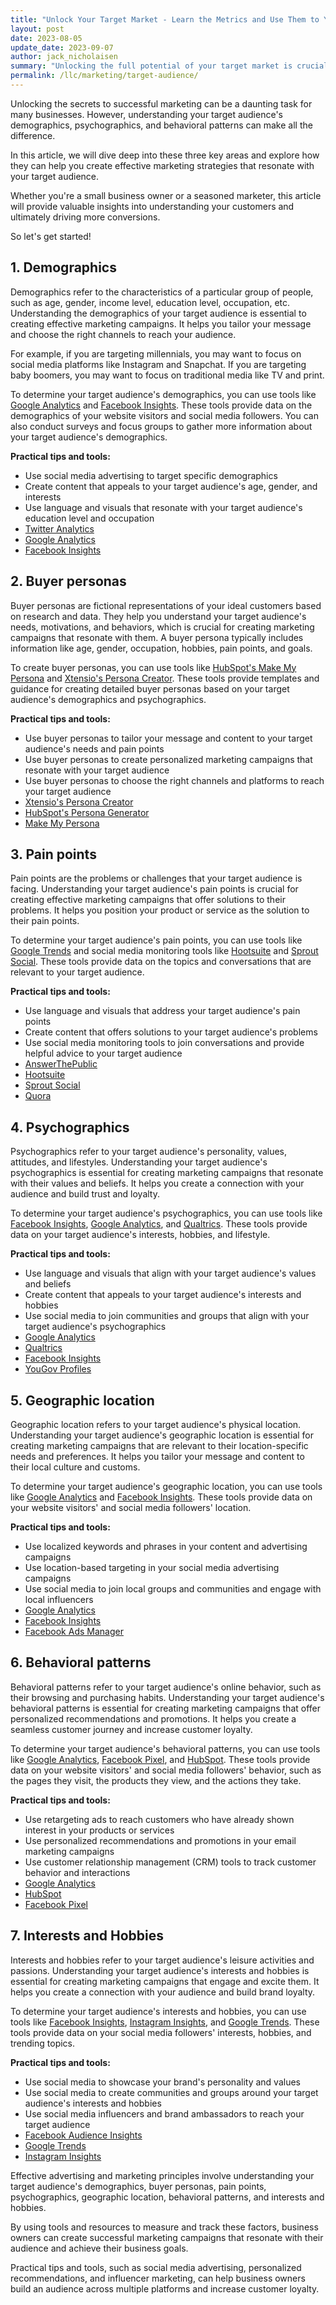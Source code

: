 ```yaml
---
title: "Unlock Your Target Market - Learn the Metrics and Use Them to Your Advantage"
layout: post
date: 2023-08-05
update_date: 2023-09-07
author: jack_nicholaisen
summary: "Unlocking the full potential of your target market is crucial to the success of any business. This article will guide you through the key metrics you need to know and how to use them to your advantage. By understanding the needs and desires of your customers, you can tailor your marketing efforts to reach them effectively. Don't miss out on this opportunity to take your business to the next level!"
permalink: /llc/marketing/target-audience/
---
```


Unlocking the secrets to successful marketing can be a daunting task for many businesses. However, understanding your target audience's demographics, psychographics, and behavioral patterns can make all the difference. 

In this article, we will dive deep into these three key areas and explore how they can help you create effective marketing strategies that resonate with your target audience.

Whether you're a small business owner or a seasoned marketer, this article will provide valuable insights into understanding your customers and ultimately driving more conversions.

So let's get started!

## 1. Demographics

Demographics refer to the characteristics of a particular group of people, such as age, gender, income level, education level, occupation, etc. Understanding the demographics of your target audience is essential to creating effective marketing campaigns. It helps you tailor your message and choose the right channels to reach your audience.

For example, if you are targeting millennials, you may want to focus on social media platforms like Instagram and Snapchat. If you are targeting baby boomers, you may want to focus on traditional media like TV and print.

To determine your target audience's demographics, you can use tools like [Google Analytics](https://analytics.google.com/analytics/web/) and [Facebook Insights](https://www.facebook.com/business/insights/tools/audience-insights). These tools provide data on the demographics of your website visitors and social media followers. You can also conduct surveys and focus groups to gather more information about your target audience's demographics.

**Practical tips and tools:**

-   Use social media advertising to target specific demographics
-   Create content that appeals to your target audience's age, gender, and interests
-   Use language and visuals that resonate with your target audience's education level and occupation
-   [Twitter Analytics](https://analytics.twitter.com/)
-   [Google Analytics](https://analytics.google.com/analytics/web/)
-   [Facebook Insights](https://www.facebook.com/business/insights/tools/audience-insights)

## 2. Buyer personas

Buyer personas are fictional representations of your ideal customers based on research and data. They help you understand your target audience's needs, motivations, and behaviors, which is crucial for creating marketing campaigns that resonate with them. A buyer persona typically includes information like age, gender, occupation, hobbies, pain points, and goals.

To create buyer personas, you can use tools like [HubSpot's Make My Persona](https://www.hubspot.com/make-my-persona) and [Xtensio's Persona Creator](https://xtensio.com/user-persona-template/). These tools provide templates and guidance for creating detailed buyer personas based on your target audience's demographics and psychographics.

**Practical tips and tools:**

-   Use buyer personas to tailor your message and content to your target audience's needs and pain points
-   Use buyer personas to create personalized marketing campaigns that resonate with your target audience
-   Use buyer personas to choose the right channels and platforms to reach your target audience
-   [Xtensio's Persona Creator](https://xtensio.com/user-persona-template/)
-   [HubSpot's Persona Generator](https://www.hubspot.com/make-my-persona)
-   [Make My Persona](https://www.hubspot.com/make-my-persona)

## 3. Pain points

Pain points are the problems or challenges that your target audience is facing. Understanding your target audience's pain points is crucial for creating effective marketing campaigns that offer solutions to their problems. It helps you position your product or service as the solution to their pain points.

To determine your target audience's pain points, you can use tools like [Google Trends](https://trends.google.com/trends/) and social media monitoring tools like [Hootsuite](https://www.hootsuite.com/) and [Sprout Social](https://sproutsocial.com/). These tools provide data on the topics and conversations that are relevant to your target audience.

**Practical tips and tools:**

-   Use language and visuals that address your target audience's pain points
-   Create content that offers solutions to your target audience's problems
-   Use social media monitoring tools to join conversations and provide helpful advice to your target audience
-   [AnswerThePublic](https://answerthepublic.com/)
-   [Hootsuite](https://www.hootsuite.com/)
-   [Sprout Social](https://sproutsocial.com/)
-   [Quora](https://www.quora.com/)

## 4. Psychographics

Psychographics refer to your target audience's personality, values, attitudes, and lifestyles. Understanding your target audience's psychographics is essential for creating marketing campaigns that resonate with their values and beliefs. It helps you create a connection with your audience and build trust and loyalty.

To determine your target audience's psychographics, you can use tools like [Facebook Insights](https://www.facebook.com/business/insights/tools/audience-insights), [Google Analytics](https://analytics.google.com/analytics/web/), and [Qualtrics](https://www.qualtrics.com/uk/?rid=ip\&prevsite=en\&newsite=uk\&geo=IL\&geomatch=uk). These tools provide data on your target audience's interests, hobbies, and lifestyle.

**Practical tips and tools:**

-   Use language and visuals that align with your target audience's values and beliefs
-   Create content that appeals to your target audience's interests and hobbies
-   Use social media to join communities and groups that align with your target audience's psychographics
-   [Google Analytics](https://analytics.google.com/analytics/web/)
-   [Qualtrics](https://www.qualtrics.com/uk/?rid=ip\&prevsite=en\&newsite=uk\&geo=IL\&geomatch=uk)
-   [Facebook Insights](https://www.facebook.com/business/insights/tools/audience-insights)
-   [YouGov Profiles](https://yougov.co.uk/find-solutions/profiles/)

## 5. Geographic location

Geographic location refers to your target audience's physical location. Understanding your target audience's geographic location is essential for creating marketing campaigns that are relevant to their location-specific needs and preferences. It helps you tailor your message and content to their local culture and customs.

To determine your target audience's geographic location, you can use tools like [Google Analytics](https://analytics.google.com/analytics/web/) and [Facebook Insights](https://www.facebook.com/business/insights/tools/audience-insights). These tools provide data on your website visitors' and social media followers' location.

**Practical tips and tools:**

-   Use localized keywords and phrases in your content and advertising campaigns
-   Use location-based targeting in your social media advertising campaigns
-   Use social media to join local groups and communities and engage with local influencers
-   [Google Analytics](https://analytics.google.com/analytics/web/)
-   [Facebook Insights](https://www.facebook.com/business/insights/tools/audience-insights)
-   [Facebook Ads Manager](https://www.facebook.com/business/tools/ads-manager/)

## 6. Behavioral patterns

Behavioral patterns refer to your target audience's online behavior, such as their browsing and purchasing habits. Understanding your target audience's behavioral patterns is essential for creating marketing campaigns that offer personalized recommendations and promotions. It helps you create a seamless customer journey and increase customer loyalty.

To determine your target audience's behavioral patterns, you can use tools like [Google Analytics](https://analytics.google.com/analytics/web/), [Facebook Pixel](https://www.facebook.com/business/tools/meta-pixel/), and [HubSpot](https://www.hubspot.com/make-my-persona). These tools provide data on your website visitors' and social media followers' behavior, such as the pages they visit, the products they view, and the actions they take.

**Practical tips and tools:**

-   Use retargeting ads to reach customers who have already shown interest in your products or services
-   Use personalized recommendations and promotions in your email marketing campaigns
-   Use customer relationship management (CRM) tools to track customer behavior and interactions
-   [Google Analytics](https://analytics.google.com/analytics/web/)
-   [HubSpot](https://www.hubspot.com/make-my-persona)
-   [Facebook Pixel](https://www.facebook.com/business/tools/meta-pixel/)

## 7. Interests and Hobbies

Interests and hobbies refer to your target audience's leisure activities and passions. Understanding your target audience's interests and hobbies is essential for creating marketing campaigns that engage and excite them. It helps you create a connection with your audience and build brand loyalty.

To determine your target audience's interests and hobbies, you can use tools like [Facebook Insights](https://www.facebook.com/business/insights/tools/audience-insights), [Instagram Insights](https://creators.instagram.com/grow/insights), and [Google Trends](https://trends.google.com/trends/). These tools provide data on your social media followers' interests, hobbies, and trending topics.

**Practical tips and tools:**

-   Use social media to showcase your brand's personality and values
-   Use social media to create communities and groups around your target audience's interests and hobbies
-   Use social media influencers and brand ambassadors to reach your target audience
-   [Facebook Audience Insights](https://www.facebook.com/business/insights/tools/audience-insights)
-   [Google Trends](https://trends.google.com/trends/)
-   [Instagram Insights](https://creators.instagram.com/grow/insights)


Effective advertising and marketing principles involve understanding your target audience's demographics, buyer personas, pain points, psychographics, geographic location, behavioral patterns, and interests and hobbies.

By using tools and resources to measure and track these factors, business owners can create successful marketing campaigns that resonate with their audience and achieve their business goals.

Practical tips and tools, such as social media advertising, personalized recommendations, and influencer marketing, can help business owners build an audience across multiple platforms and increase customer loyalty.

<script async data-uid="0625212ce2" src="https://adept-hustler-4565.ck.page/0625212ce2/index.js"></script>